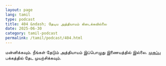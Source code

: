 ```yaml
---
layout: page
lang: tamil
type: podcast
title: 404 &ndash; தேடிய அத்தியாயம் கிடைக்கவில்லை
date: 2025-06-30
category: tamil-podcast
permalink: /tamil/podcast/404.html
---
```


<p>மன்னிக்கவும். நீங்கள் தேடும் அத்தியாயம் இப்பொழுது இணையத்தில் இல்லை. <a href="{{ site.tamil.podcast.url }}">முகப்பு</a> பக்கத்தில் தேட முயற்சிக்கவும்.</p>
